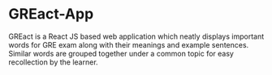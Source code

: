 # GREact-App

GREact is a React JS based web application which neatly displays important words for GRE exam along with their meanings and example sentences. Similar words are grouped together under a common topic for easy recollection by the learner.
